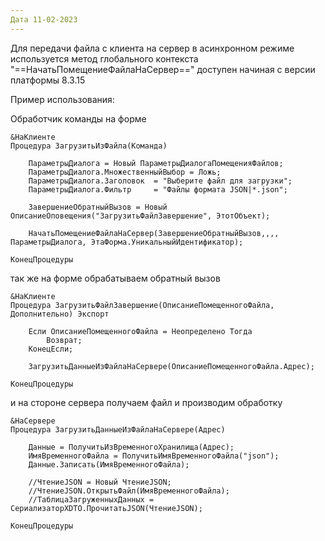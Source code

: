 ```yaml
---
Дата 11-02-2023
---
```


Для передачи файла с клиента на сервер в асинхронном режиме используется метод глобального контекста "==НачатьПомещениеФайлаНаСервер==" доступен начиная с версии платформы 8.3.15

Пример использования:

Обработчик команды на форме
```bsl
&НаКлиенте
Процедура ЗагрузитьИзФайла(Команда)
	
	ПараметрыДиалога = Новый ПараметрыДиалогаПомещенияФайлов;
	ПараметрыДиалога.МножественныйВыбор = Ложь;
	ПараметрыДиалога.Заголовок 	= "Выберите файл для загрузки";
	ПараметрыДиалога.Фильтр 	= "Файлы формата JSON|*.json";
	
	ЗавершениеОбратныйВызов = Новый ОписаниеОповещения("ЗагрузитьФайлЗавершение", ЭтотОбъект);
	
	НачатьПомещениеФайлаНаСервер(ЗавершениеОбратныйВызов,,,, ПараметрыДиалога, ЭтаФорма.УникальныйИдентификатор); 
	
КонецПроцедуры
```

так же на форме обрабатываем обратный вызов

```bsl
&НаКлиенте
Процедура ЗагрузитьФайлЗавершение(ОписаниеПомещенногоФайла, Дополнительно) Экспорт

	Если ОписаниеПомещенногоФайла = Неопределено Тогда
		Возврат;
	КонецЕсли;	
	
	ЗагрузитьДанныеИзФайлаНаСервере(ОписаниеПомещенногоФайла.Адрес);

КонецПроцедуры 

```

и на стороне сервера получаем файл и производим обработку

```bsl
&НаСервере
Процедура ЗагрузитьДанныеИзФайлаНаСервере(Адрес)
	
	Данные = ПолучитьИзВременногоХранилища(Адрес);
	ИмяВременногоФайла = ПолучитьИмяВременногоФайла("json");
	Данные.Записать(ИмяВременногоФайла);
	
	//ЧтениеJSON = Новый ЧтениеJSON;
	//ЧтениеJSON.ОткрытьФайл(ИмяВременногоФайла);
	//ТаблицаЗагруженныхДанных = СериализаторXDTO.ПрочитатьJSON(ЧтениеJSON);

КонецПроцедуры
```
